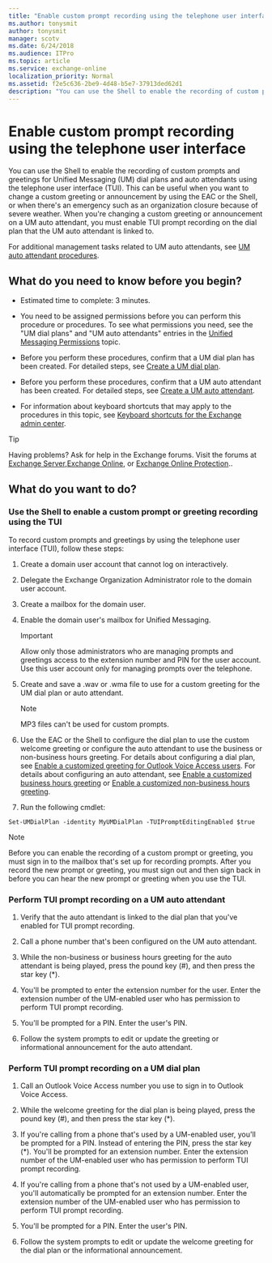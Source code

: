 ```yaml
---
title: "Enable custom prompt recording using the telephone user interface"
ms.author: tonysmit
author: tonysmit
manager: scotv
ms.date: 6/24/2018
ms.audience: ITPro
ms.topic: article
ms.service: exchange-online
localization_priority: Normal
ms.assetid: f2e5c636-2be9-4d48-b5e7-37913ded62d1
description: "You can use the Shell to enable the recording of custom prompts and greetings for Unified Messaging (UM) dial plans and auto attendants using the telephone user interface (TUI). This can be useful when you want to change a custom greeting or announcement by using the EAC or the Shell, or when there's an emergency such as an organization closure because of severe weather. When you're changing a custom greeting or announcement on a UM auto attendant, you must enable TUI prompt recording on the dial plan that the UM auto attendant is linked to."
---
```


# Enable custom prompt recording using the telephone user interface

You can use the Shell to enable the recording of custom prompts and greetings for Unified Messaging (UM) dial plans and auto attendants using the telephone user interface (TUI). This can be useful when you want to change a custom greeting or announcement by using the EAC or the Shell, or when there's an emergency such as an organization closure because of severe weather. When you're changing a custom greeting or announcement on a UM auto attendant, you must enable TUI prompt recording on the dial plan that the UM auto attendant is linked to.
  
For additional management tasks related to UM auto attendants, see [UM auto attendant procedures](../../voice-mail-unified-messaging/automatically-answer-and-route-calls/um-auto-attendant-procedures.md).
  
## What do you need to know before you begin?

- Estimated time to complete: 3 minutes.
    
- You need to be assigned permissions before you can perform this procedure or procedures. To see what permissions you need, see the "UM dial plans" and "UM auto attendants" entries in the [Unified Messaging Permissions](http://technet.microsoft.com/library/d326c3bc-8f33-434a-bf02-a83cc26a5498.aspx) topic. 
    
- Before you perform these procedures, confirm that a UM dial plan has been created. For detailed steps, see [Create a UM dial plan](../../voice-mail-unified-messaging/connect-voice-mail-system/create-um-dial-plan.md).
    
- Before you perform these procedures, confirm that a UM auto attendant has been created. For detailed steps, see [Create a UM auto attendant](../../voice-mail-unified-messaging/automatically-answer-and-route-calls/create-a-um-auto-attendant.md).
    
- For information about keyboard shortcuts that may apply to the procedures in this topic, see [Keyboard shortcuts for the Exchange admin center](../../accessibility/keyboard-shortcuts-in-admin-center.md).
    
> [!TIP]
> Having problems? Ask for help in the Exchange forums. Visit the forums at [Exchange Server](https://go.microsoft.com/fwlink/p/?linkId=60612),[Exchange Online](https://go.microsoft.com/fwlink/p/?linkId=267542), or [Exchange Online Protection](https://go.microsoft.com/fwlink/p/?linkId=285351).. 
  
## What do you want to do?

### Use the Shell to enable a custom prompt or greeting recording using the TUI

To record custom prompts and greetings by using the telephone user interface (TUI), follow these steps:
  
1. Create a domain user account that cannot log on interactively.
    
2. Delegate the Exchange Organization Administrator role to the domain user account.
    
3. Create a mailbox for the domain user.
    
4. Enable the domain user's mailbox for Unified Messaging. 
    
    > [!IMPORTANT]
    > Allow only those administrators who are managing prompts and greetings access to the extension number and PIN for the user account. Use this user account only for managing prompts over the telephone. 
  
5. Create and save a .wav or .wma file to use for a custom greeting for the UM dial plan or auto attendant.
    
    > [!NOTE]
    > MP3 files can't be used for custom prompts. 
  
6. Use the EAC or the Shell to configure the dial plan to use the custom welcome greeting or configure the auto attendant to use the business or non-business hours greeting. For details about configuring a dial plan, see [Enable a customized greeting for Outlook Voice Access users](../../voice-mail-unified-messaging/set-up-client-voice-mail-features/enable-a-customized-greeting.md). For details about configuring an auto attendant, see [Enable a customized business hours greeting](../../voice-mail-unified-messaging/automatically-answer-and-route-calls/enable-a-customized-business-hours-greeting.md) or [Enable a customized non-business hours greeting](../../voice-mail-unified-messaging/automatically-answer-and-route-calls/enable-a-customized-non-business-hours-greeting.md).
    
7. Run the following cmdlet:
    
  ```
  Set-UMDialPlan -identity MyUMDialPlan -TUIPromptEditingEnabled $true
  ```

> [!NOTE]
>  Before you can enable the recording of a custom prompt or greeting, you must sign in to the mailbox that's set up for recording prompts. After you record the new prompt or greeting, you must sign out and then sign back in before you can hear the new prompt or greeting when you use the TUI. 
  
### Perform TUI prompt recording on a UM auto attendant

1. Verify that the auto attendant is linked to the dial plan that you've enabled for TUI prompt recording.
    
2. Call a phone number that's been configured on the UM auto attendant.
    
3. While the non-business or business hours greeting for the auto attendant is being played, press the pound key (#), and then press the star key (\*).
    
4. You'll be prompted to enter the extension number for the user. Enter the extension number of the UM-enabled user who has permission to perform TUI prompt recording.
    
5. You'll be prompted for a PIN. Enter the user's PIN.
    
6. Follow the system prompts to edit or update the greeting or informational announcement for the auto attendant.
    
### Perform TUI prompt recording on a UM dial plan

1. Call an Outlook Voice Access number you use to sign in to Outlook Voice Access.
    
2. While the welcome greeting for the dial plan is being played, press the pound key (#), and then press the star key (\*).
    
3. If you're calling from a phone that's used by a UM-enabled user, you'll be prompted for a PIN. Instead of entering the PIN, press the star key (\*). You'll be prompted for an extension number. Enter the extension number of the UM-enabled user who has permission to perform TUI prompt recording.
    
4. If you're calling from a phone that's not used by a UM-enabled user, you'll automatically be prompted for an extension number. Enter the extension number of the UM-enabled user who has permission to perform TUI prompt recording.
    
5. You'll be prompted for a PIN. Enter the user's PIN.
    
6. Follow the system prompts to edit or update the welcome greeting for the dial plan or the informational announcement.
    

